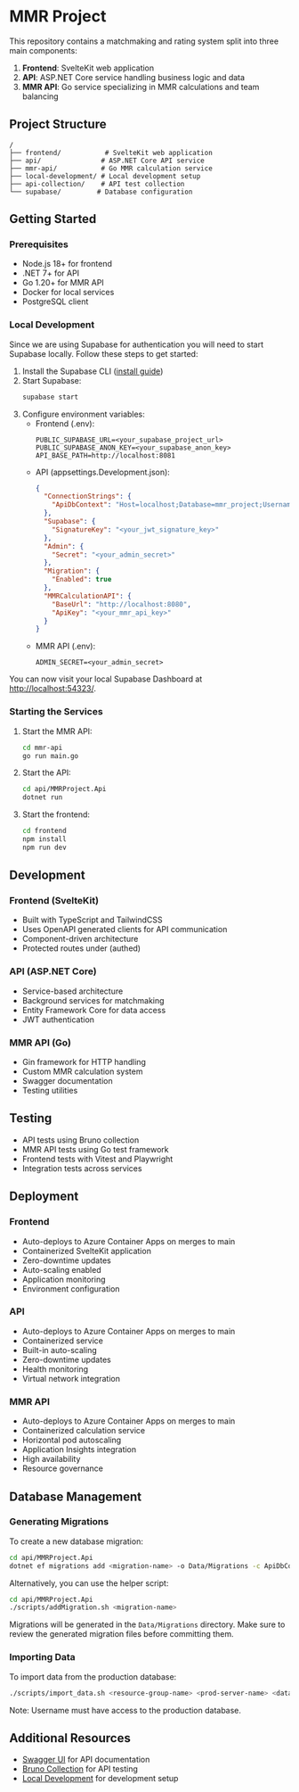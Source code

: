 # MMR Project

This repository contains a matchmaking and rating system split into three main components:

1. **Frontend**: SvelteKit web application
2. **API**: ASP.NET Core service handling business logic and data
3. **MMR API**: Go service specializing in MMR calculations and team balancing

## Project Structure

```
/
├── frontend/           # SvelteKit web application
├── api/               # ASP.NET Core API service
├── mmr-api/           # Go MMR calculation service
├── local-development/ # Local development setup
├── api-collection/    # API test collection
└── supabase/         # Database configuration
```

## Getting Started

### Prerequisites

- Node.js 18+ for frontend
- .NET 7+ for API
- Go 1.20+ for MMR API
- Docker for local services
- PostgreSQL client

### Local Development

Since we are using Supabase for authentication you will need to start Supabase locally. Follow these steps to get started:

1. Install the Supabase CLI ([install guide](https://supabase.com/docs/guides/cli/getting-started))
2. Start Supabase:
   ```bash
   supabase start
   ```
3. Configure environment variables:
   - Frontend (.env):
     ```
     PUBLIC_SUPABASE_URL=<your_supabase_project_url>
     PUBLIC_SUPABASE_ANON_KEY=<your_supabase_anon_key>
     API_BASE_PATH=http://localhost:8081
     ```
   - API (appsettings.Development.json):
     ```json
     {
       "ConnectionStrings": {
         "ApiDbContext": "Host=localhost;Database=mmr_project;Username=postgres;Password=<your_db_password>"
       },
       "Supabase": {
         "SignatureKey": "<your_jwt_signature_key>"
       },
       "Admin": {
         "Secret": "<your_admin_secret>"
       },
       "Migration": {
         "Enabled": true
       },
       "MMRCalculationAPI": {
         "BaseUrl": "http://localhost:8080",
         "ApiKey": "<your_mmr_api_key>"
       }
     }
     ```
   - MMR API (.env):
     ```
     ADMIN_SECRET=<your_admin_secret>
     ```

You can now visit your local Supabase Dashboard at [http://localhost:54323/](http://localhost:54323/).

### Starting the Services

1. Start the MMR API:

   ```bash
   cd mmr-api
   go run main.go
   ```

2. Start the API:

   ```bash
   cd api/MMRProject.Api
   dotnet run
   ```

3. Start the frontend:
   ```bash
   cd frontend
   npm install
   npm run dev
   ```

## Development

### Frontend (SvelteKit)

- Built with TypeScript and TailwindCSS
- Uses OpenAPI generated clients for API communication
- Component-driven architecture
- Protected routes under (authed)

### API (ASP.NET Core)

- Service-based architecture
- Background services for matchmaking
- Entity Framework Core for data access
- JWT authentication

### MMR API (Go)

- Gin framework for HTTP handling
- Custom MMR calculation system
- Swagger documentation
- Testing utilities

## Testing

- API tests using Bruno collection
- MMR API tests using Go test framework
- Frontend tests with Vitest and Playwright
- Integration tests across services

## Deployment

### Frontend

- Auto-deploys to Azure Container Apps on merges to main
- Containerized SvelteKit application
- Zero-downtime updates
- Auto-scaling enabled
- Application monitoring
- Environment configuration

### API

- Auto-deploys to Azure Container Apps on merges to main
- Containerized service
- Built-in auto-scaling
- Zero-downtime updates
- Health monitoring
- Virtual network integration

### MMR API

- Auto-deploys to Azure Container Apps on merges to main
- Containerized calculation service
- Horizontal pod autoscaling
- Application Insights integration
- High availability
- Resource governance

## Database Management

### Generating Migrations

To create a new database migration:

```bash
cd api/MMRProject.Api
dotnet ef migrations add <migration-name> -o Data/Migrations -c ApiDbContext
```

Alternatively, you can use the helper script:

```bash
cd api/MMRProject.Api
./scripts/addMigration.sh <migration-name>
```

Migrations will be generated in the `Data/Migrations` directory. Make sure to review the generated migration files before committing them.

### Importing Data

To import data from the production database:

```bash
./scripts/import_data.sh <resource-group-name> <prod-server-name> <database-name> <tenant-id> <subscription-id> <username>
```

Note: Username must have access to the production database.

## Additional Resources

- [Swagger UI](http://localhost:5000/swagger) for API documentation
- [Bruno Collection](./api-collection) for API testing
- [Local Development](./local-development) for development setup
